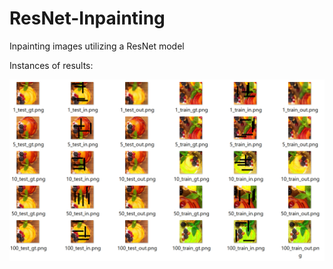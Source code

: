 # ResNet-Inpainting
Inpainting images utilizing a ResNet model


Instances of results:

![Alt text](result/Capture.PNG?raw=true "Results")
